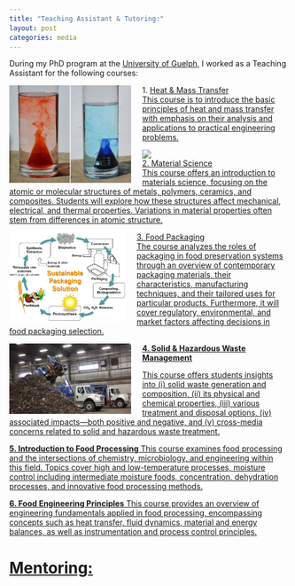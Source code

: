 ```yaml
---
title: "Teaching Assistant & Tutoring:"
layout: post
categories: media
---
```


During my PhD program at the <a href="https://www.uoguelph.ca/">University of Guelph</a>, I worked as a Teaching Assistant for the following courses: 
<div>
    <img align="left" width="220" src="/File/Density.png" style="margin-right: 20px;">
    <p>1. <a href="https://www.uoguelph.ca/engineering/system/files/3430_3.pdf">Heat & Mass Transfer<br>
 This course is to introduce the basic principles of heat and mass transfer with emphasis on their analysis and applications to practical engineering problems.</p>
 </div>


<img align="left" width="240" src="/File/Picture3.png" style="margin-right: 20px;">

<p> 2. <a href="https://www.uoguelph.ca/engineering/course-outlines/material-science-engg2120">Material Science<br>
This course offers an introduction to materials science, focusing on the atomic or molecular structures of metals, polymers, ceramics, and composites. Students will explore how these structures affect mechanical, electrical, and thermal properties. Variations in material properties often stem from differences in atomic structure.</p>
 </div>


 <img align="left" width="210" src="/File/Packaging mat.PNG" style="margin-right: 20px;">
 
<p>3. <a href="https://www.uoguelph.ca/engineering/course-outlines/material-science-engg2120">Food Packaging<br>
The course analyzes the roles of packaging in food preservation systems through an overview of contemporary packaging materials, their characteristics, manufacturing techniques, and their tailored uses for particular products. Furthermore, it will cover regulatory, environmental, and market factors affecting decisions in food packaging selection.</p>
</div>


<img align="left" width="220" src="/File/Guelph.png" style="margin-right: 20px;">
<p><strong> 4. <a href="https://www.uoguelph.ca/engineering/system/files/4340.pdf">Solid & Hazardous Waste Management</strong><be> 

This course offers students insights into (i) solid waste generation and composition, (ii) its physical and chemical properties, (iii) various treatment and disposal options, (iv) associated impacts—both positive and negative, and (v) cross-media concerns related to solid and hazardous waste treatment.</p> 
</div>


<p><strong> 5. <a href="https://courses.opened.uoguelph.ca/search/publicCourseSearchDetails.do?method=load&courseId=18748">Introduction to Food Processing</strong><be> 
This course examines food processing and the intersections of chemistry, microbiology, and engineering within this field. Topics cover high and low-temperature processes, moisture control including intermediate moisture foods, concentration, dehydration processes, and innovative food processing methods.</p> 
</div>

<div style="clear:both;"></div>
<p><strong> 6. <a href="https://www.uoguelph.ca/registrar/calendars/undergraduate/2020-2021/courses/food2620.shtml">Food Engineering Principles</strong><be> 
This course provides an overview of engineering fundamentals applied in food processing, encompassing concepts such as heat transfer, fluid dynamics, material and energy balances, as well as instrumentation and process control principles.</p> 

# Mentoring:










